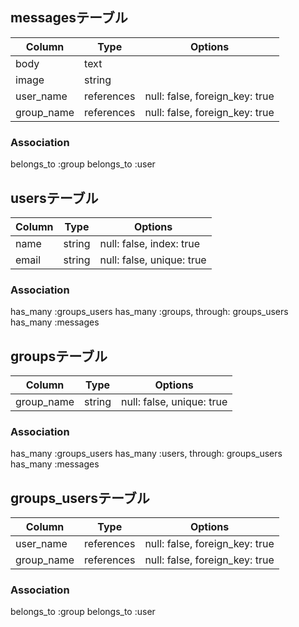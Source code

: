 ## messagesテーブル
|Column|Type|Options|
|------|----|-------|
|body|text|
|image|string|
|user_name|references|null: false, foreign_key: true|
|group_name|references|null: false, foreign_key: true|
### Association
belongs_to :group
belongs_to :user

## usersテーブル
|Column|Type|Options|
|------|----|-------|
|name|string|null: false, index: true|
|email|string|null: false, unique: true|
### Association
has_many :groups_users
has_many :groups, through: groups_users
has_many :messages

## groupsテーブル
|Column|Type|Options|
|------|----|-------|
|group_name|string|null: false, unique: true|
### Association
has_many :groups_users
has_many :users, through: groups_users
has_many :messages

## groups_usersテーブル
|Column|Type|Options|
|------|----|-------|
|user_name|references|null: false, foreign_key: true|
|group_name|references|null: false, foreign_key: true|
### Association
belongs_to :group
belongs_to :user

